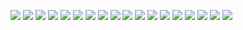 ![](preview/1.png)
![](preview/2.png)
![](preview/3.png)
![](preview/4.png)
![](preview/5.png)
![](preview/6.png)
![](preview/7.png)
![](preview/8.png)
![](preview/9.png)
![](preview/10.png)
![](preview/11.png)
![](preview/12.png)
![](preview/13.png)
![](preview/14.png)
![](preview/15.png)
![](preview/16.png)
![](preview/17.png)
![](preview/18.png)
